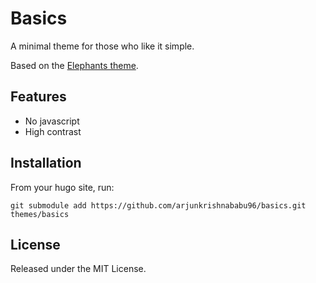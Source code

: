 # Basics

A minimal theme for those who like it simple.

Based on the [Elephants theme](https://themes.gohugo.io/elephants/).

## Features

* No javascript
* High contrast

## Installation
From your hugo site, run:
```
git submodule add https://github.com/arjunkrishnababu96/basics.git themes/basics
```

## License

Released under the MIT License.
